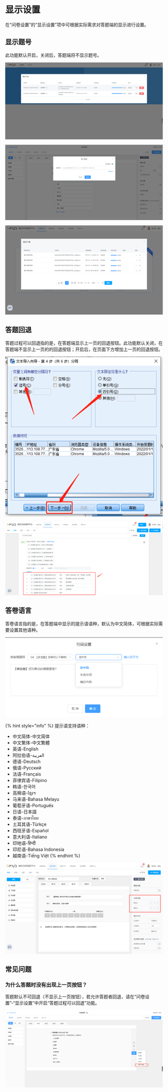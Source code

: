 # 显示设置

在“问卷设置”的“显示设置”项中可根据实际需求对答题端的显示进行设置。

## 显示题号

此功能默认开启，关闭后，答题端将不显示题号。

![&#x9ED8;&#x8BA4;&#x663E;&#x793A;&#x9898;&#x53F7;](../../.gitbook/assets/image%20%28148%29.png)

![&#x7B54;&#x9898;&#x7AEF;-&#x9ED8;&#x8BA4;&#x663E;&#x793A;&#x9898;&#x53F7;&#x529F;&#x80FD;&#x5F00;&#x542F;](../../.gitbook/assets/image%20%28253%29.png)

![&#x7B54;&#x9898;&#x7AEF;-&#x9ED8;&#x8BA4;&#x663E;&#x793A;&#x9898;&#x53F7;&#x529F;&#x80FD;&#x5173;&#x95ED;](../../.gitbook/assets/image%20%28358%29.png)

## 答题回退

答题过程可以回退指的是，在答题端显示上一页的回退按钮。此功能默认关闭，在答题端不显示上一页的的回退按钮；开启后，在页面下方增加上一页的回退按钮。

![&#x7B54;&#x9898;&#x7AEF;-&#x4E0D;&#x652F;&#x6301;&#x56DE;&#x9000;](../../.gitbook/assets/image%20%28438%29.png)

![&#x7B54;&#x9898;&#x7AEF;-&#x7B54;&#x9898;&#x8FC7;&#x7A0B;&#x53EF;&#x4EE5;&#x56DE;&#x9000;](../../.gitbook/assets/image%20%28222%29.png)

## 答卷语言

答卷语言指的是，在答题端中显示的提示语语种，默认为中文简体，可根据实际需要设置其他语种。

![&#x7B54;&#x5377;&#x8BED;&#x8A00;&#x8BBE;&#x7F6E;](../../.gitbook/assets/image%20%2859%29.png)

{% hint style="info" %}
提示语支持语种：

* 中文简体-中文简体 
* 中文繁体-中文繁體 
* 英语-English 
* 阿拉伯语-العربية 
* 德语-Deutsch 
* 俄语-Pусский 
* 法语-Français 
* 菲律宾语-Filipino 
* 韩语-한국어 
* 高棉语-ខ្មែរ។ 
* 马来语-Bahasa Melayu 
* 葡萄牙语-Português 
* 日语-日本語 
* 泰语-ภาษาไทย 
* 土耳其语-Türkçe 
* 西班牙语-Español 
* 意大利语-Italiano 
* 印地语-हिन्दी 
* 印尼语-Bahasa Indonesia 
* 越南语-Tiếng Việt
{% endhint %}

![&#x7B54;&#x9898;&#x7AEF;&#x63D0;&#x793A;&#x8BED;/&#x6309;&#x94AE;&#x5C55;&#x793A;](../../.gitbook/assets/image%20%2892%29.png)

## 常见问题

### 为什么答题时没有出现上一页按钮？

答题默认不可回退（不显示上一页按钮），若允许答题者回退，请在“问卷设置”-“显示设置”中开启“答题过程可以回退”功能。

![](../../.gitbook/assets/image%20%2822%29.png)



